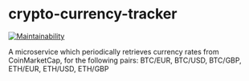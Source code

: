 # crypto-currency-tracker

[![Maintainability](https://api.codeclimate.com/v1/badges/643884fda3206f39cadc/maintainability)](https://codeclimate.com/github/nzediegwu1/crypto-currency-tracker/maintainability)

A microservice which periodically retrieves currency rates from CoinMarketCap, for the following pairs: BTC/EUR, BTC/USD, BTC/GBP, ETH/EUR, ETH/USD, ETH/GBP
